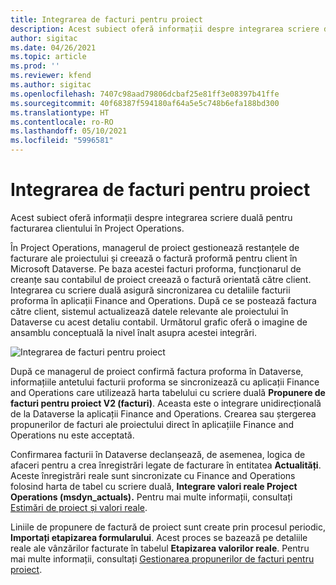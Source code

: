 ```yaml
---
title: Integrarea de facturi pentru proiect
description: Acest subiect oferă informații despre integrarea scriere duală pentru facturarea clientului în Project Operations.
author: sigitac
ms.date: 04/26/2021
ms.topic: article
ms.prod: ''
ms.reviewer: kfend
ms.author: sigitac
ms.openlocfilehash: 7407c98aad79806dcbaf25e81ff3e08397b41ffe
ms.sourcegitcommit: 40f68387f594180af64a5e5c748b6efa188bd300
ms.translationtype: HT
ms.contentlocale: ro-RO
ms.lasthandoff: 05/10/2021
ms.locfileid: "5996581"
---
```

# <a name="project-invoice-integration"></a>Integrarea de facturi pentru proiect

Acest subiect oferă informații despre integrarea scriere duală pentru facturarea clientului în Project Operations.

În Project Operations, managerul de proiect gestionează restanțele de facturare ale proiectului și creează o factură proformă pentru client în Microsoft Dataverse. Pe baza acestei facturi proforma, funcționarul de creanțe sau contabilul de proiect creează o factură orientată către client. Integrarea cu scriere duală asigură sincronizarea cu detaliile facturii proforma în aplicații Finance and Operations. După ce se postează factura către client, sistemul actualizează datele relevante ale proiectului în Dataverse cu acest detaliu contabil. Următorul grafic oferă o imagine de ansamblu conceptuală la nivel înalt asupra acestei integrări.

   ![Integrarea de facturi pentru proiect](./media/DW5Invoicing.png)

După ce managerul de proiect confirmă factura proforma în Dataverse, informațiile antetului facturii proforma se sincronizează cu aplicații Finance and Operations care utilizează harta tabelului cu scriere duală **Propunere de facturi pentru proiect V2 (facturi)**. Aceasta este o integrare unidirecțională de la Dataverse la aplicații Finance and Operations. Crearea sau ștergerea propunerilor de facturi ale proiectului direct în aplicațiile Finance and Operations nu este acceptată.

Confirmarea facturii în Dataverse declanșează, de asemenea, logica de afaceri pentru a crea înregistrări legate de facturare în entitatea **Actualități**. Aceste înregistrări reale sunt sincronizate cu Finance and Operations folosind harta de tabel cu scriere duală, **Integrare valori reale Project Operations (msdyn\_actuals).** Pentru mai multe informații, consultați [Estimări de proiect și valori reale](resource-dual-write-estimates-actuals.md). 

Liniile de propunere de factură de proiect sunt create prin procesul periodic, **Importați etapizarea formularului**. Acest proces se bazează pe detaliile reale ale vânzărilor facturate în tabelul **Etapizarea valorilor reale**. Pentru mai multe informații, consultați [Gestionarea propunerilor de facturi pentru proiect](../invoicing/format-update-project-invoice-proposals.md#create-project-invoice-proposals). 
